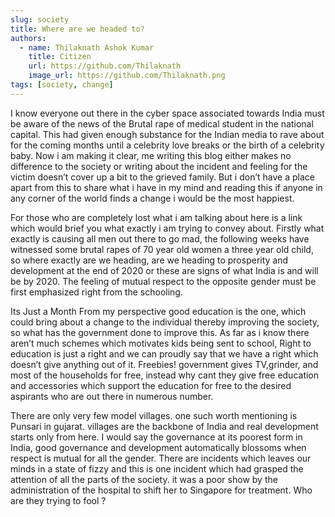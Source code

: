 ```yaml
---
slug: society
title: Where are we headed to?
authors:
  - name: Thilaknath Ashok Kumar
    title: Citizen
    url: https://github.com/Thilaknath
    image_url: https://github.com/Thilaknath.png
tags: [society, change]
---
```


I know everyone out there in the cyber space associated towards India must be aware of the news of the Brutal rape of medical student in the national capital. This had given enough substance for the Indian media to rave about for the coming months until a celebrity love breaks or the birth of a celebrity baby. Now i am making it clear, me writing this blog either makes no difference to the society or writing about the incident and feeling for the victim doesn’t cover up a bit to the grieved family. But i don’t have a place apart from this to share what i have in my mind and reading this if anyone in any corner of the world finds a change i would be the most happiest.

For those who are completely lost what i am talking about here is a  link which would brief you what exactly i am trying to convey about. Firstly what exactly is causing all men out there to go mad, the following weeks have witnessed some brutal rapes of 70 year old women a three year old child, so where exactly are we heading, are we heading to prosperity and development at the end of 2020 or these are signs of what India is and will be by 2020. The feeling of mutual respect to the opposite gender must be first emphasized right from the schooling.


Its Just a Month
From my perspective good education is the one, which could bring about a change to the individual thereby improving the society, so what has the government done to improve this. As far as i know there aren’t much schemes which motivates kids being sent to school, Right to education is just a right and we can proudly say that we have a right which doesn’t give anything out of it. Freebies! government gives TV,grinder, and most of the households for free, instead why cant they give free education and accessories which support the education for free to the desired aspirants who are out there in numerous number.

There are only very few model villages. one such worth mentioning is Punsari in gujarat. villages are the backbone of  India and real development starts only from here. I would say the governance at its poorest form in India, good governance and development automatically blossoms when respect is mutual for all the gender. There are  incidents which leaves our minds in a state of fizzy and this is one incident which had grasped the attention of all the parts of the society. it was a poor show by the administration of the hospital to shift her to Singapore for treatment. Who are they trying to fool ?